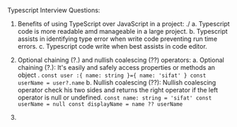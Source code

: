 Typescript Interview Questions:

1. Benefits of using TypeScript over JavaScript in a project: ./
   a. Typescript code is more readable amd manageable in a large project.
   b. Typescript assists in identifying type error when write code preventing run time errors.
   c. Typescript code write when best assists in code editor.

2. Optional chaining (?.) and nullish coalescing (??) operators:
 a. Optional chaining (?.): It's easily and safely access properties or methods an object .
 `const user :{
    name: string
 }={
    name: 'sifat'
 }
 const userName = user?.name`
 b.  Nullish coalescing (??): Nullish coalescing operator check his two sides and returns the right operator if the left operator is null or undefined.
 `const name: string = 'sifat'
 const userName = null
 const displayName = name ?? userName`

3. 